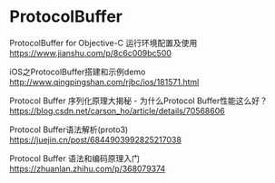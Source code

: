 # ProtocolBuffer
ProtocolBuffer for Objective-C 运行环境配置及使用
https://www.jianshu.com/p/8c6c009bc500

iOS之ProtocolBuffer搭建和示例demo
http://www.qingpingshan.com/rjbc/ios/181571.html

Protocol Buffer 序列化原理大揭秘 - 为什么Protocol Buffer性能这么好？
https://blog.csdn.net/carson_ho/article/details/70568606

 Protocol Buffer语法解析(proto3) 
https://juejin.cn/post/6844903992825217038

Protocol Buffer 语法和编码原理入门
https://zhuanlan.zhihu.com/p/368079374

